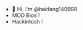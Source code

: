 - 👋 Hi, I’m @haidang140998
- MOD Bios !
- Hackintosh !
<!---
haidang140998/haidang140998 is a ✨ special ✨ repository because its `README.md` (this file) appears on your GitHub profile.
You can click the Preview link to take a look at your changes.
--->
